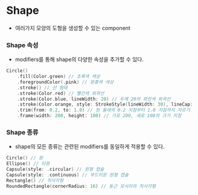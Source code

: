 # Shape
- 여러가지 모양의 도형을 생성할 수 있는 component

### Shape 속성
- modifiers를 통해 shape의 다양한 속성을 추가할 수 있다.
```swift
Circle()
    .fill(Color.green) // 초록색 색상
    .foregroundColor(.pink) // 분홍색 색상
    .stroke() // 선 형태
    .stroke(Color.red) // 빨간색 외곽선
    .stroke(Color.blue, lineWidth: 20) // 두께 20의 파란색 외곽선
    .stroke(Color.orange, style: StrokeStyle(lineWidth: 30), lineCap: .round, dash: [30])) // 둥근 형태의 두께 30, 간격 30의 점선 스타일 주황색 외곽선
    .trim(from: 0.2, to: 1.0) // 원 둘레의 0.2 지점부터 1.0 지점까지 자르기
    .frame(width: 200, height: 100) // 가로 200, 세로 100의 크기 지정
```

### Shape 종류
- shape의 모든 종류는 관련된 modifiers를 동일하게 적용할 수 있다.
```swift
Circle() // 원
Ellipse() // 타원
Capsule(style: .circular) // 원형 캡슐
Capsule(style: .continuous) // 부드러운 원형 캡슐
Rectangle() // 직사각형
RoundedRectangle(cornerRadius: 16) // 둥근 모서리의 직사각형
```
